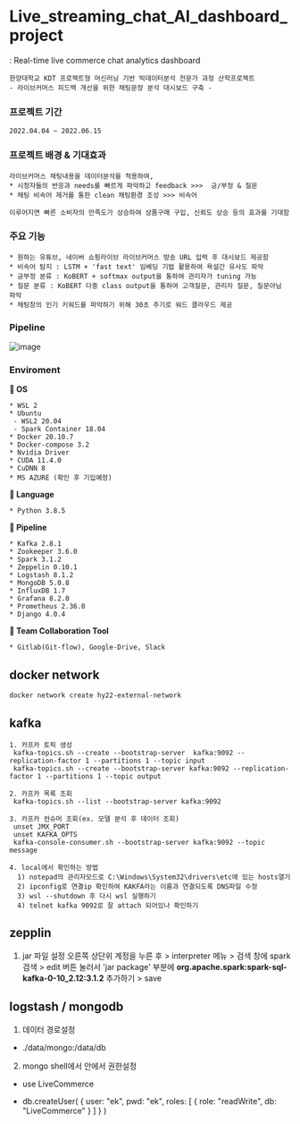 # Live_streaming_chat_AI_dashboard_project
 : Real-time live commerce chat analytics dashboard
```
한양대학교 KDT 프로젝트형 머신러닝 기반 빅데이터분석 전문가 과정 산학프로젝트 
- 라이브커머스 피드백 개선을 위한 채팅문장 분석 대시보드 구축 -
```
### 프로젝트 기간
```
2022.04.04 ~ 2022.06.15
```

### 프로젝트 배경 & 기대효과
```
라이브커머스 채팅내용을 데이터분석을 적용하여,
* 시청자들의 반응과 needs를 빠르게 파악하고 feedback >>>  긍/부정 & 질문  
* 채팅 비속어 제거를 통한 clean 채팅환경 조성 >>> 비속어 

이루어지면 빠른 소비자의 만족도가 상승하여 상품구매 구입, 신뢰도 상승 등의 효과를 기대함
```

### 주요 기능
```
* 원하는 유튜브, 네이버 쇼핑라이브 라이브커머스 방송 URL 입력 후 대시보드 제공함
* 비속어 탐지 : LSTM + 'fast text' 임베딩 기법 활용하여 욕설간 유사도 파악
* 긍부정 분류 : KoBERT + softmax output을 통하여 관리자가 tuning 가능
* 질문 분류 : KoBERT 다중 class output을 통하여 고객질문, 관리자 질문, 질문아님 파악
* 채팅창의 인기 키워드를 파악하기 위해 30초 주기로 워드 클라우드 제공
```

### Pipeline
![image](https://user-images.githubusercontent.com/93628834/179902991-43d69550-3592-4ebe-9cfb-c2ebedb25541.png)


### Enviroment
**🔰 OS**
```
* WSL 2
* Ubuntu
 - WSL2 20.04
 - Spark Container 18.04
* Docker 20.10.7
* Docker-compose 3.2
* Nvidia Driver
* CUDA 11.4.0
* CuDNN 8
* MS AZURE (확인 후 기입예정)
 ```
**🔰 Language**
```
* Python 3.8.5
```
**🔰 Pipeline**
```
* Kafka 2.8.1
* Zookeeper 3.6.0
* Spark 3.1.2
* Zeppelin 0.10.1
* Logstash 8.1.2
* MongoDB 5.0.8
* InfluxDB 1.7
* Grafana 8.2.0
* Prometheus 2.36.0
* Django 4.0.4
```
**🔰 Team Collaboration Tool**
```
* Gitlab(Git-flow), Google-Drive, Slack
```

   
## docker network
```
docker network create hy22-external-network
```
## kafka
```
1. 카프카 토픽 생성  
 kafka-topics.sh --create --bootstrap-server  kafka:9092 --replication-factor 1 --partitions 1 --topic input  
 kafka-topics.sh --create --bootstrap-server kafka:9092 --replication-factor 1 --partitions 1 --topic output  

2. 카프카 목록 조회  
 kafka-topics.sh --list --bootstrap-server kafka:9092

3. 카프카 컨슈머 조회(ex. 모델 분석 후 데이터 조회)
 unset JMX_PORT
 unset KAFKA_OPTS  
 kafka-console-consumer.sh --bootstrap-server kafka:9092 --topic message

4. local에서 확인하는 방법  
  1) notepad의 관리자모드로 C:\Windows\System32\drivers\etc에 있는 hosts열기
  2) ipconfig로 연결ip 확인하여 KAKFA라는 이름과 연결되도록 DNS파일 수정
  3) wsl --shutdown 후 다시 wsl 실행하기
  4) telnet kafka 9092로 잘 attach 되어있나 확인하기
```

## zepplin
1. jar 파일 설정
오른쪽 상단위 계정을 누른 후 > interpreter 메뉴 > 검색 창에 spark 검색 >
edit 버튼 눌러서 'jar package' 부분에 **org.apache.spark:spark-sql-kafka-0-10_2.12:3.1.2** 추가하기 > save 

## logstash / mongodb
1. 데이터 경로설정
- ./data/mongo:/data/db

2. mongo shell에서 안에서 권한설정
- use LiveCommerce

- db.createUser(
  {
    user: "ek",
    pwd: "ek",
    roles: [ { role: "readWrite", db: "LiveCommerce" } ]
  }
)

